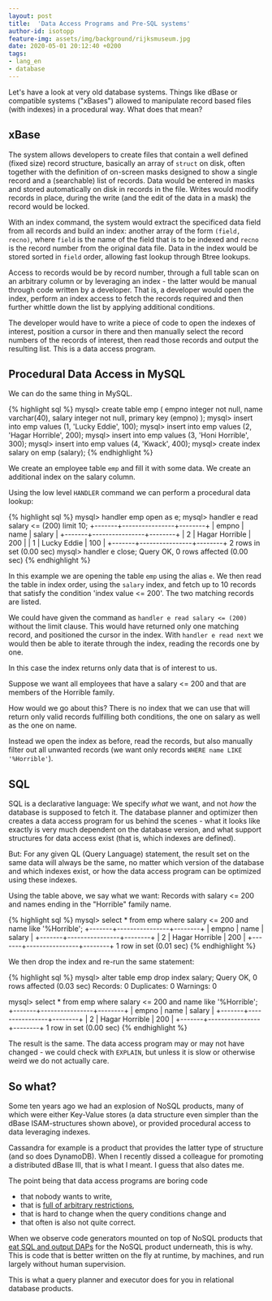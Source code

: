 ```yaml
---
layout: post
title:  'Data Access Programs and Pre-SQL systems'
author-id: isotopp
feature-img: assets/img/background/rijksmuseum.jpg
date: 2020-05-01 20:12:40 +0200
tags:
- lang_en
- database
---
```

Let's have a look at very old database systems. Things like dBase or compatible systems ("xBases") allowed to manipulate record based files (with indexes) in a procedural way. What does that mean?

## xBase

The system allows developers to create files that contain a well defined (fixed size) record structure, basically an array of `struct` on disk, often together with the definition of on-screen masks designed to show a single record and a (searchable) list of records. Data would be entered in masks and stored automatically on disk in records in the file. Writes would modify records in place, during the write (and the edit of the data in a mask) the record would be locked.

With an index command, the system would extract the specificed data field from all records and build an index: another array of the form `(field, recno)`, where `field` is the name of the field that is to be indexed and `recno` is the record number from the original data file. Data in the index would be stored sorted in `field` order, allowing fast lookup through Btree lookups.

Access to records would be by record number, through a full table scan on an arbitrary column or by leveraging an index - the latter would be manual through code written by a developer. That is, a developer would open the index, perform an index access to fetch the records required and then further whittle down the list by applying additional conditions.

The developer would have to write a piece of code to open the indexes of interest, position a cursor in there and then manually select the record numbers of the records of interest, then read those records and output the resulting list. This is a data access program.

## Procedural Data Access in MySQL

We can do the same thing in MySQL.

{% highlight sql %}
mysql> create table emp ( empno integer not null, name varchar(40), salary integer not null, primary key (empno) );
mysql> insert into emp values (1, 'Lucky Eddie', 100);
mysql> insert into emp values (2, 'Hagar Horrible', 200);
mysql> insert into emp values (3, 'Honi Horrible', 300);
mysql> insert into emp values (4, 'Kwack', 400);
mysql> create index salary on emp (salary);
{% endhighlight %}

We create an employee table `emp` and fill it with some data. We create an additional index on the salary column.

Using the low level `HANDLER` command we can perform a procedural data lookup:

{% highlight sql %}
mysql> handler emp open as e;
mysql> handler e read salary <= (200) limit 10;
+-------+----------------+--------+
| empno | name           | salary |
+-------+----------------+--------+
|     2 | Hagar Horrible |    200 |
|     1 | Lucky Eddie    |    100 |
+-------+----------------+--------+
2 rows in set (0.00 sec)
mysql> handler e close;
Query OK, 0 rows affected (0.00 sec)
{% endhighlight %}

In this example we are opening the table `emp` using the alias `e`. We then read the table in index order, using the `salary` index, and fetch up to 10 records that satisfy the condition 'index value <= 200'. The two matching records are listed.

We could have given the command as `handler e read salary <= (200)` without the limit clause. This would have returned only one matching record, and positioned the cursor in the index. With `handler e read next` we would then be able to iterate through the index, reading the records one by one.

In this case the index returns only data that is of interest to us.

Suppose we want all employees that have a salary <= 200 and that are members of the Horrible family.

How would we go about this? There is no index that we can use that will return only valid records fulfilling both conditions, the one on salary as well as the one on name.

Instead we open the index as before, read the records, but also manually filter out all unwanted records (we want only records `WHERE name LIKE '%Horrible'`).

## SQL

SQL is a declarative language: We specify *what* we want, and not *how* the database is supposed to fetch it. The database planner and optimizer then creates a data access program for us behind the scenes - what it looks like exactly is very much dependent on the database version, and what support structures for data access exist (that is, which indexes are defined).

But: For any given QL (Query Language) statement, the result set on the same data will always be the same, no matter which version of the database and which indexes exist, or how the data access program can be optimized using these indexes.

Using the table above, we say what we want: Records with salary <= 200 and names ending in the "Horrible" family name.

{% highlight sql %}
mysql> select * from emp where salary <= 200 and name like '%Horrible';
+-------+----------------+--------+
| empno | name           | salary |
+-------+----------------+--------+
|     2 | Hagar Horrible |    200 |
+-------+----------------+--------+
1 row in set (0.01 sec)
{% endhighlight %}

We then drop the index and re-run the same statement:

{% highlight sql %}
mysql> alter table emp drop index salary;
Query OK, 0 rows affected (0.03 sec)
Records: 0  Duplicates: 0  Warnings: 0

mysql> select * from emp where salary <= 200 and name like '%Horrible';
+-------+----------------+--------+
| empno | name           | salary |
+-------+----------------+--------+
|     2 | Hagar Horrible |    200 |
+-------+----------------+--------+
1 row in set (0.00 sec)
{% endhighlight %}

The result is the same. The data access program may or may not have changed - we could check with `EXPLAIN`, but unless it is slow or otherwise weird we do not actually care.

## So what?

Some ten years ago we had an explosion of NoSQL products, many of which were either Key-Value stores (a data structure even simpler than the dBase ISAM-structures shown above), or provided procedural access to data leveraging indexes.

Cassandra for example is a product that provides the latter type of structure (and so does DynamoDB). When I recently dissed a colleague for promoting a distributed dBase III, that is what I meant. I guess that also dates me.

The point being that data access programs are boring code
- that nobody wants to write, 
- that is [full of arbitrary restrictions](https://stackoverflow.com/a/19140553), 
- that is hard to change when the query conditions change and 
- that often is also not quite correct.

When we observe code generators mounted on top of NoSQL products that [eat SQL and output DAPs](https://www.datastax.com/blog/2015/03/how-do-joins-apache-cassandratm-and-datastax-enterprise) for the NoSQL product underneath, this is why. This is code that is better written on the fly at runtime, by machines, and run largely without human supervision.

This is what a query planner and executor does for you in relational database products.